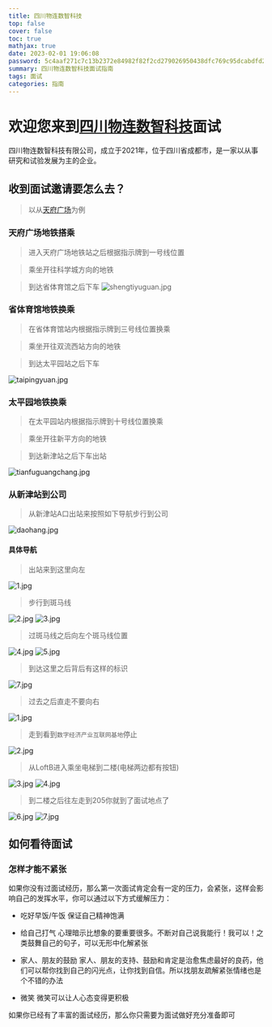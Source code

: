 ```yaml
---
title: 四川物连数智科技
top: false
cover: false
toc: true
mathjax: true
date: 2023-02-01 19:06:08
password: 5c4aaf271c7c13b2372e84982f82f2cd279026950438dfc769c95dcabdfd2a87
summary: 四川物连数智科技面试指南
tags: 面试
categories: 指南
---
```

# 欢迎您来到[四川物连数智科技](https://www.tianyancha.com/company/4356543553)面试
四川物连数智科技有限公司，成立于2021年，位于四川省成都市，是一家以从事研究和试验发展为主的企业。
## 收到面试邀请要怎么去？

> 以从[天府广场](https://baike.baidu.com/item/%E5%A4%A9%E5%BA%9C%E5%B9%BF%E5%9C%BA/1533806)为例

### 天府广场地铁搭乘

> 进入天府广场地铁站之后根据指示牌到一号线位置

> 乘坐开往科学城方向的地铁

> 到达省体育馆之后下车
![shengtiyuguan.jpg](https://s2.loli.net/2023/02/01/375rlxqCGgo42MU.jpg)

### 省体育馆地铁换乘

> 在省体育馆站内根据指示牌到三号线位置换乘

> 乘坐开往双流西站方向的地铁

> 到达太平园站之后下车

![taipingyuan.jpg](https://s2.loli.net/2023/02/01/c1ubwKPYZViRDq3.jpg)

### 太平园地铁换乘

> 在太平园站内根据指示牌到十号线位置换乘

> 乘坐开往新平方向的地铁

> 到达新津站之后下车出站

![tianfuguangchang.jpg](https://s2.loli.net/2023/02/01/NKuAGSRs1mhvxTz.jpg)

### 从新津站到公司

> 从新津站A口出站来按照如下导航步行到公司

![daohang.jpg](https://s2.loli.net/2023/02/01/XvepRP5T7AJIH6C.jpg)

#### 具体导航

> 出站来到这里向左

![1.jpg](https://s2.loli.net/2023/02/01/yBovVJUrdcH4hgb.jpg)

> 步行到斑马线

![2.jpg](https://s2.loli.net/2023/02/01/PJTZbq6R2mQFW5h.jpg)
![3.jpg](https://s2.loli.net/2023/02/01/MehpJW1dtE3woB4.jpg)

> 过斑马线之后向左个斑马线位置

![4.jpg](https://s2.loli.net/2023/02/01/LoMbKxkImVs3edS.jpg)
![5.jpg](https://s2.loli.net/2023/02/01/6QABp3Vg9fmsWnj.jpg)

> 到达这里之后背后有这样的标识

![7.jpg](https://s2.loli.net/2023/02/01/NZHQMgLsemyBojr.jpg)

> 过去之后直走不要向右

![1.jpg](https://s2.loli.net/2023/02/01/5yrwpeoHSJulnqc.jpg)

> 走到看到`数字经济产业互联网基地`停止

![2.jpg](https://s2.loli.net/2023/02/01/C4xMlvaJHWIyBnz.jpg)

> 从LoftB进入乘坐电梯到二楼(电梯两边都有按钮)

![3.jpg](https://s2.loli.net/2023/02/01/exT6g3BS87u9zJK.jpg)
![4.jpg](https://s2.loli.net/2023/02/01/kR4ajXsfeQ1SyD8.jpg)

> 到二楼之后往左走到205你就到了面试地点了

![6.jpg](https://s2.loli.net/2023/02/01/FwmcjivWnrPpyg4.jpg)
![7.jpg](https://s2.loli.net/2023/02/01/794fjOskN2FMQVc.jpg)


## 如何看待面试

### 怎样才能不紧张

如果你没有过面试经历，那么第一次面试肯定会有一定的压力，会紧张，这样会影响自己的发挥水平，你可以通过以下方式缓解压力：

- 吃好早饭/午饭
保证自己精神饱满

- 给自己打气
心理暗示比想象的要重要很多。不断对自己说我能行！我可以！之类鼓舞自己的句子，可以无形中化解紧张

- 家人、朋友的鼓励
家人、朋友的支持、鼓励和肯定是治愈焦虑最好的良药，他们可以帮你找到自己的闪光点，让你找到自信。所以找朋友疏解紧张情绪也是个不错的办法

- 微笑
微笑可以让人心态变得更积极


如果你已经有了丰富的面试经历，那么你只需要为面试做好充分准备即可